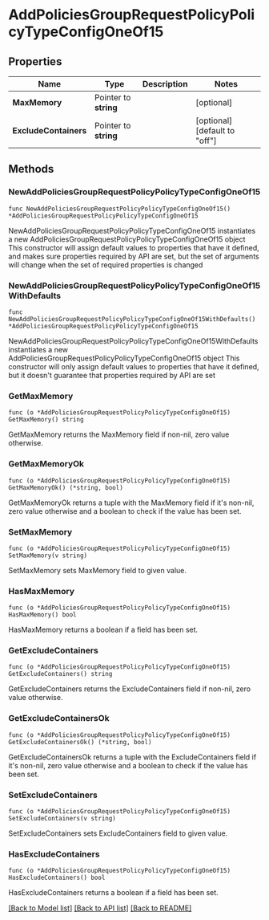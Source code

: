 # AddPoliciesGroupRequestPolicyPolicyTypeConfigOneOf15

## Properties

Name | Type | Description | Notes
------------ | ------------- | ------------- | -------------
**MaxMemory** | Pointer to **string** |  | [optional] 
**ExcludeContainers** | Pointer to **string** |  | [optional] [default to "off"]

## Methods

### NewAddPoliciesGroupRequestPolicyPolicyTypeConfigOneOf15

`func NewAddPoliciesGroupRequestPolicyPolicyTypeConfigOneOf15() *AddPoliciesGroupRequestPolicyPolicyTypeConfigOneOf15`

NewAddPoliciesGroupRequestPolicyPolicyTypeConfigOneOf15 instantiates a new AddPoliciesGroupRequestPolicyPolicyTypeConfigOneOf15 object
This constructor will assign default values to properties that have it defined,
and makes sure properties required by API are set, but the set of arguments
will change when the set of required properties is changed

### NewAddPoliciesGroupRequestPolicyPolicyTypeConfigOneOf15WithDefaults

`func NewAddPoliciesGroupRequestPolicyPolicyTypeConfigOneOf15WithDefaults() *AddPoliciesGroupRequestPolicyPolicyTypeConfigOneOf15`

NewAddPoliciesGroupRequestPolicyPolicyTypeConfigOneOf15WithDefaults instantiates a new AddPoliciesGroupRequestPolicyPolicyTypeConfigOneOf15 object
This constructor will only assign default values to properties that have it defined,
but it doesn't guarantee that properties required by API are set

### GetMaxMemory

`func (o *AddPoliciesGroupRequestPolicyPolicyTypeConfigOneOf15) GetMaxMemory() string`

GetMaxMemory returns the MaxMemory field if non-nil, zero value otherwise.

### GetMaxMemoryOk

`func (o *AddPoliciesGroupRequestPolicyPolicyTypeConfigOneOf15) GetMaxMemoryOk() (*string, bool)`

GetMaxMemoryOk returns a tuple with the MaxMemory field if it's non-nil, zero value otherwise
and a boolean to check if the value has been set.

### SetMaxMemory

`func (o *AddPoliciesGroupRequestPolicyPolicyTypeConfigOneOf15) SetMaxMemory(v string)`

SetMaxMemory sets MaxMemory field to given value.

### HasMaxMemory

`func (o *AddPoliciesGroupRequestPolicyPolicyTypeConfigOneOf15) HasMaxMemory() bool`

HasMaxMemory returns a boolean if a field has been set.

### GetExcludeContainers

`func (o *AddPoliciesGroupRequestPolicyPolicyTypeConfigOneOf15) GetExcludeContainers() string`

GetExcludeContainers returns the ExcludeContainers field if non-nil, zero value otherwise.

### GetExcludeContainersOk

`func (o *AddPoliciesGroupRequestPolicyPolicyTypeConfigOneOf15) GetExcludeContainersOk() (*string, bool)`

GetExcludeContainersOk returns a tuple with the ExcludeContainers field if it's non-nil, zero value otherwise
and a boolean to check if the value has been set.

### SetExcludeContainers

`func (o *AddPoliciesGroupRequestPolicyPolicyTypeConfigOneOf15) SetExcludeContainers(v string)`

SetExcludeContainers sets ExcludeContainers field to given value.

### HasExcludeContainers

`func (o *AddPoliciesGroupRequestPolicyPolicyTypeConfigOneOf15) HasExcludeContainers() bool`

HasExcludeContainers returns a boolean if a field has been set.


[[Back to Model list]](../README.md#documentation-for-models) [[Back to API list]](../README.md#documentation-for-api-endpoints) [[Back to README]](../README.md)


